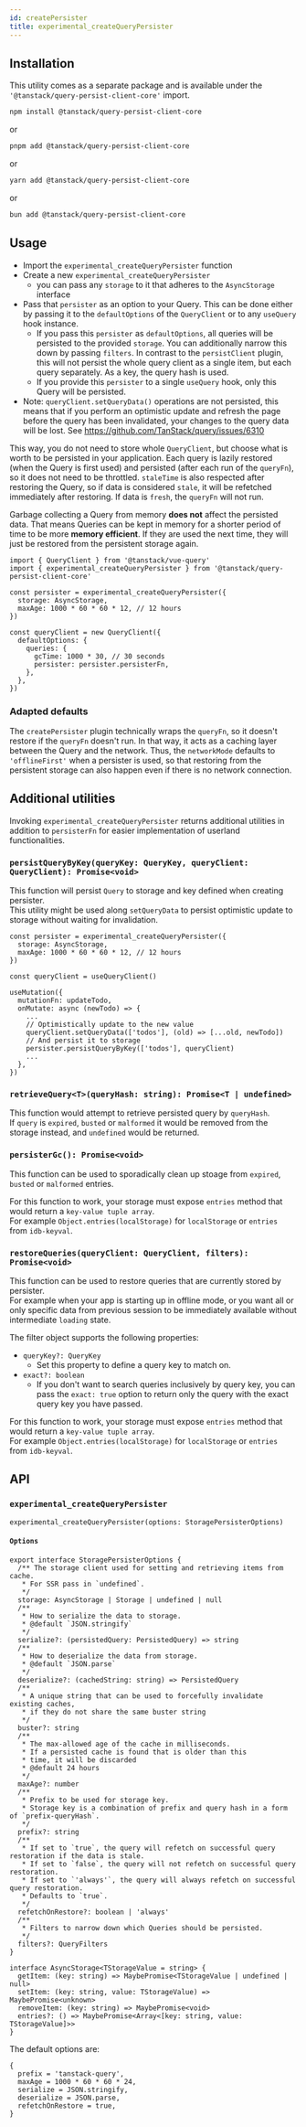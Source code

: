 ```yaml
---
id: createPersister
title: experimental_createQueryPersister
---
```


## Installation

This utility comes as a separate package and is available under the `'@tanstack/query-persist-client-core'` import.

```bash
npm install @tanstack/query-persist-client-core
```

or

```bash
pnpm add @tanstack/query-persist-client-core
```

or

```bash
yarn add @tanstack/query-persist-client-core
```

or

```bash
bun add @tanstack/query-persist-client-core
```

## Usage

- Import the `experimental_createQueryPersister` function
- Create a new `experimental_createQueryPersister`
  - you can pass any `storage` to it that adheres to the `AsyncStorage` interface
- Pass that `persister` as an option to your Query. This can be done either by passing it to the `defaultOptions` of the `QueryClient` or to any `useQuery` hook instance.
  - If you pass this `persister` as `defaultOptions`, all queries will be persisted to the provided `storage`. You can additionally narrow this down by passing `filters`. In contrast to the `persistClient` plugin, this will not persist the whole query client as a single item, but each query separately. As a key, the query hash is used.
  - If you provide this `persister` to a single `useQuery` hook, only this Query will be persisted.
- Note: `queryClient.setQueryData()` operations are not persisted, this means that if you perform an optimistic update and refresh the page before the query has been invalidated, your changes to the query data will be lost. See https://github.com/TanStack/query/issues/6310

This way, you do not need to store whole `QueryClient`, but choose what is worth to be persisted in your application. Each query is lazily restored (when the Query is first used) and persisted (after each run of the `queryFn`), so it does not need to be throttled. `staleTime` is also respected after restoring the Query, so if data is considered `stale`, it will be refetched immediately after restoring. If data is `fresh`, the `queryFn` will not run.

Garbage collecting a Query from memory **does not** affect the persisted data. That means Queries can be kept in memory for a shorter period of time to be more **memory efficient**. If they are used the next time, they will just be restored from the persistent storage again.

```tsx
import { QueryClient } from '@tanstack/vue-query'
import { experimental_createQueryPersister } from '@tanstack/query-persist-client-core'

const persister = experimental_createQueryPersister({
  storage: AsyncStorage,
  maxAge: 1000 * 60 * 60 * 12, // 12 hours
})

const queryClient = new QueryClient({
  defaultOptions: {
    queries: {
      gcTime: 1000 * 30, // 30 seconds
      persister: persister.persisterFn,
    },
  },
})
```

### Adapted defaults

The `createPersister` plugin technically wraps the `queryFn`, so it doesn't restore if the `queryFn` doesn't run. In that way, it acts as a caching layer between the Query and the network. Thus, the `networkMode` defaults to `'offlineFirst'` when a persister is used, so that restoring from the persistent storage can also happen even if there is no network connection.

## Additional utilities

Invoking `experimental_createQueryPersister` returns additional utilities in addition to `persisterFn` for easier implementation of userland functionalities.

### `persistQueryByKey(queryKey: QueryKey, queryClient: QueryClient): Promise<void>`

This function will persist `Query` to storage and key defined when creating persister.  
This utility might be used along `setQueryData` to persist optimistic update to storage without waiting for invalidation.

```tsx
const persister = experimental_createQueryPersister({
  storage: AsyncStorage,
  maxAge: 1000 * 60 * 60 * 12, // 12 hours
})

const queryClient = useQueryClient()

useMutation({
  mutationFn: updateTodo,
  onMutate: async (newTodo) => {
    ...
    // Optimistically update to the new value
    queryClient.setQueryData(['todos'], (old) => [...old, newTodo])
    // And persist it to storage
    persister.persistQueryByKey(['todos'], queryClient)
    ...
  },
})
```

### `retrieveQuery<T>(queryHash: string): Promise<T | undefined>`

This function would attempt to retrieve persisted query by `queryHash`.  
If `query` is `expired`, `busted` or `malformed` it would be removed from the storage instead, and `undefined` would be returned.

### `persisterGc(): Promise<void>`

This function can be used to sporadically clean up stoage from `expired`, `busted` or `malformed` entries.

For this function to work, your storage must expose `entries` method that would return a `key-value tuple array`.  
For example `Object.entries(localStorage)` for `localStorage` or `entries` from `idb-keyval`.

### `restoreQueries(queryClient: QueryClient, filters): Promise<void>`

This function can be used to restore queries that are currently stored by persister.  
For example when your app is starting up in offline mode, or you want all or only specific data from previous session to be immediately available without intermediate `loading` state.

The filter object supports the following properties:

- `queryKey?: QueryKey`
  - Set this property to define a query key to match on.
- `exact?: boolean`
  - If you don't want to search queries inclusively by query key, you can pass the `exact: true` option to return only the query with the exact query key you have passed.

For this function to work, your storage must expose `entries` method that would return a `key-value tuple array`.  
For example `Object.entries(localStorage)` for `localStorage` or `entries` from `idb-keyval`.

## API

### `experimental_createQueryPersister`

```tsx
experimental_createQueryPersister(options: StoragePersisterOptions)
```

#### `Options`

```tsx
export interface StoragePersisterOptions {
  /** The storage client used for setting and retrieving items from cache.
   * For SSR pass in `undefined`.
   */
  storage: AsyncStorage | Storage | undefined | null
  /**
   * How to serialize the data to storage.
   * @default `JSON.stringify`
   */
  serialize?: (persistedQuery: PersistedQuery) => string
  /**
   * How to deserialize the data from storage.
   * @default `JSON.parse`
   */
  deserialize?: (cachedString: string) => PersistedQuery
  /**
   * A unique string that can be used to forcefully invalidate existing caches,
   * if they do not share the same buster string
   */
  buster?: string
  /**
   * The max-allowed age of the cache in milliseconds.
   * If a persisted cache is found that is older than this
   * time, it will be discarded
   * @default 24 hours
   */
  maxAge?: number
  /**
   * Prefix to be used for storage key.
   * Storage key is a combination of prefix and query hash in a form of `prefix-queryHash`.
   */
  prefix?: string
  /**
   * If set to `true`, the query will refetch on successful query restoration if the data is stale.
   * If set to `false`, the query will not refetch on successful query restoration.
   * If set to `'always'`, the query will always refetch on successful query restoration.
   * Defaults to `true`.
   */
  refetchOnRestore?: boolean | 'always'
  /**
   * Filters to narrow down which Queries should be persisted.
   */
  filters?: QueryFilters
}

interface AsyncStorage<TStorageValue = string> {
  getItem: (key: string) => MaybePromise<TStorageValue | undefined | null>
  setItem: (key: string, value: TStorageValue) => MaybePromise<unknown>
  removeItem: (key: string) => MaybePromise<void>
  entries?: () => MaybePromise<Array<[key: string, value: TStorageValue]>>
}
```

The default options are:

```tsx
{
  prefix = 'tanstack-query',
  maxAge = 1000 * 60 * 60 * 24,
  serialize = JSON.stringify,
  deserialize = JSON.parse,
  refetchOnRestore = true,
}
```

